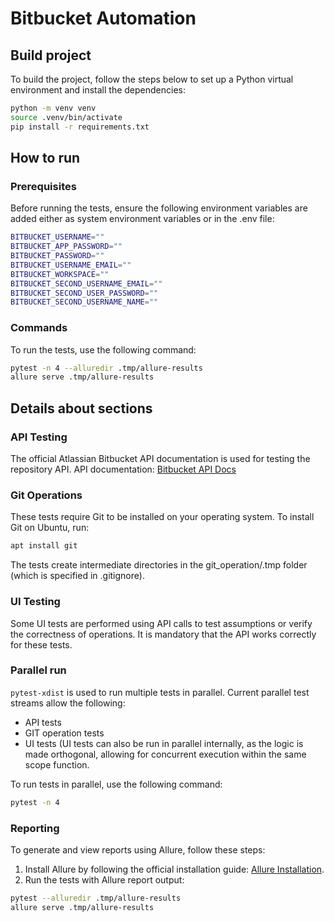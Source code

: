 # Bitbucket Automation

## Build project

To build the project, follow the steps below to set up a Python virtual environment and install the dependencies:

```bash
python -m venv venv
source .venv/bin/activate
pip install -r requirements.txt
```

## How to run

### Prerequisites

Before running the tests, ensure the following environment variables are added either as system environment variables or
in the .env file:

```bash
BITBUCKET_USERNAME=""
BITBUCKET_APP_PASSWORD=""
BITBUCKET_PASSWORD=""
BITBUCKET_USERNAME_EMAIL=""
BITBUCKET_WORKSPACE=""
BITBUCKET_SECOND_USERNAME_EMAIL=""
BITBUCKET_SECOND_USER_PASSWORD=""
BITBUCKET_SECOND_USERNAME_NAME=""
```

### Commands

To run the tests, use the following command:

```bash
pytest -n 4 --alluredir .tmp/allure-results
allure serve .tmp/allure-results
```

## Details about sections

### API Testing

The official Atlassian Bitbucket API documentation is used for testing the repository API.
API
documentation: [Bitbucket API Docs](https://developer.atlassian.com/cloud/bitbucket/rest/api-group-repositories/#api-repositories-workspace-repo-slug-post)

### Git Operations

These tests require Git to be installed on your operating system. To install Git on Ubuntu, run:

```bash
apt install git
```

The tests create intermediate directories in the git_operation/.tmp folder (which is specified in .gitignore).

### UI Testing

Some UI tests are performed using API calls to test assumptions or verify the correctness of operations.
It is mandatory that the API works correctly for these tests.

### Parallel run

`pytest-xdist` is used to run multiple tests in parallel.
Current parallel test streams allow the following:

- API tests
- GIT operation tests
- UI tests (UI tests can also be run in parallel internally, as the logic is made orthogonal,
  allowing for concurrent execution within the same scope function.

To run tests in parallel, use the following command:

```bash
pytest -n 4
```

### Reporting

To generate and view reports using Allure, follow these steps:

1. Install Allure by following the official installation
   guide: [Allure Installation](https://allurereport.org/docs/install/).
2. Run the tests with Allure report output:

```bash
pytest --alluredir .tmp/allure-results
allure serve .tmp/allure-results
```




